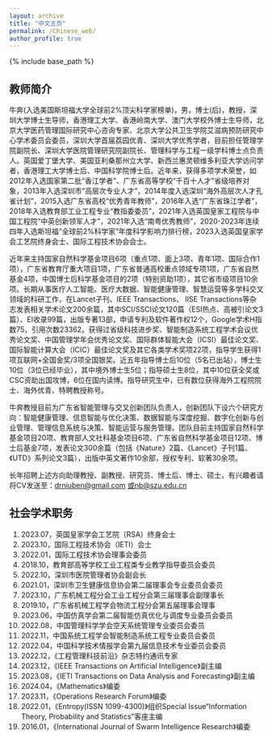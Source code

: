 ```yaml
---
layout: archive
title: "中文主页"
permalink: /Chinese_web/
author_profile: true
---
```


{% include base_path %}

## 教师简介

牛奔(入选美国斯坦福大学全球前2%顶尖科学家榜单)，男，博士(后)，教授，深圳大学博士生导师，香港理工大学、香港岭南大学、澳门大学校外博士生导师，北京大学医药管理国际研究中心咨询专家、北京大学公共卫生学院艾滋病预防研究中心学术委员会委员，深圳大学首届荔园优青、深圳大学优秀学者，目前担任管理学院副院长、深圳大学医院管理研究院副院长、管理科学与工程一级学科博士点负责人。英国爱丁堡大学、美国亚利桑那州立大学、新西兰惠灵顿维多利亚大学访问学者，香港理工大学博士后、中国科学院博士后。近年来，获得多项学术荣誉，如2012年入选国家第二批“香江学者”、广东省高等学校“千百十人才”省级培养对象，2013年入选深圳市“高层次专业人才”，2014年度入选深圳“海外高层次人才孔雀计划”，2015入选广东省高校“优秀青年教师”，2016年入选“广东省珠江学者”，2018年入选教育部工业工程专业“教指委委员”，2021年入选英国皇家工程院与中国工程院“中英创新领军人才”，2021年入选“南粤优秀教师”，2020-2023年连续四年入选斯坦福“全球前2%科学家”年度科学影响力排行榜，2023入选英国皇家学会工艺院终身会士、国际工程技术协会会士。

近年来主持国家自然科学基金项目6项（重点1项、面上3项、青年1项、国际合作1项），广东省教育厅重大项目1项，广东省普通高校重点领域专项1项，广东省自然基金4项，中国博士后科学基金项目的2项（特别资助1项），其它省市级项目10余项。长期从事医疗人工智能、医疗大数据、智能健康管理、智慧运营等多学科交叉领域的科研工作，在Lancet子刊、IEEE Transactions、 IISE Transactions等杂志发表相关学术论文200余篇，其中SCI/SSCI论文120篇（ESI热点、高被引论文3篇）、EI收录99篇，出版专著13部，申请专利及软件著作权12个，Google学术H指数75，引用次数23362。获得过省级科技进步奖、智能制造系统工程学术会议优秀论文奖、中国管理学年会优秀论文奖、国际群体智能大会（ICSI）最佳论文奖、国际智能计算大会（ICIC）最佳论文奖及其它各类学术奖项22项，指导学生获得1项互联网+全国金奖/3项全国银奖。近五年指导博士后10位（5名已出站），博士生10位（3位已经毕业），其中境外博士生5位；指导硕士生8位，其中10位获全奖或CSC资助出国攻博，6位在国内读博。指导研究生中，已有数位获得海外工程院院士、海外优青、特聘教授称号。

牛奔教授目前为广东省智能管理与交叉创新团队负责人，创新团队下设六个研究方向：智能健康管理、信息智能与优化决策、数据智能与深度挖掘、数字化创新与创业管理、管理信息系统与决策、智能运营与服务管理。团队目前主持国家自然科学基金项目20项、教育部人文社科基金项目6项、广东省自然科学基金项目12项、博士后基金7项，发表论文300余篇（包括《Nature》2篇、《Lancet》子刊1篇、《UTD》系列论文3篇），出版中英文著作10余部，授权专利、软著30余项。

长年招聘上述方向助理教授、副教授、研究员、博士后、博士、硕士，有兴趣者请将CV发送至：drniuben@gmail.com 或nb@szu.edu.cn

## 社会学术职务
1. 2023.07，英国皇家学会工艺院（RSA）终身会士
2. 2023.10，国际工程技术协会（IETI）会士
3. 2022.01，国际工程技术协会理事会委员
4. 2018.10，教育部高等学校工业工程类专业教学指导委员会委员
5. 2022.10，深圳市医院管理者协会副会长
6. 2021.01，深圳市卫生健康信息协会第二届理事会专业委员会委员
7. 2023.10，广东机械工程分会工业工程分会第三届理事会副理事长
8. 2019.10，广东省机械工程学会物流工程分会第五届理事会理事
9. 2023.06，中国仿真学会第二届智能仿真优化与调度专业委员会委员
10. 2022.08，中国管理科学学会空天系统管理专业委员会委员
11. 2022.11，中国系统工程学会智能制造系统工程专业委员会委员
12. 2022.04，中国科学技术情报学会第九届信息技术专业委员会委员
13. 2022.12，《工程管理科技前沿》杂志特约通讯专家
14. 2023.12，《IEEE Transactions on Artificial Intelligence》副主编
15. 2023.08，《IETI Transactions on Data Analysis and Forecasting》副主编
16. 2024.04，《Mathematics》编委
17. 2023.11，《Operations Research Forum》编委
18. 2022.01，《Entropy(ISSN 1099-4300)》组织Special Issue“Information Theory, Probability and Statistics”客座主编
19. 2016.01，《International Journal of Swarm Intelligence Research》编委

